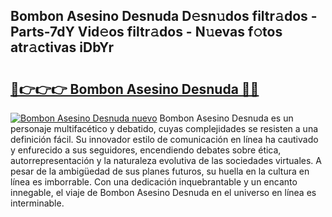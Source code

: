 ## Bombon Asesino Desnuda D𝚎sn𝚞dos filtr𝚊dos - Parts-7dY Vid𝚎os filtr𝚊dos - N𝚞evas f𝚘tos atr𝚊ctivas iDbYr

# <h2><a href="http://mb1w3sl.tromn.icu/?c=Bombon+Asesino+Desnuda">🔗👉👉👉 Bombon Asesino Desnuda 🔗🔗</a></h2>

[![Bombon Asesino Desnuda nuevo](https://i.imgur.com/pEAQMta.gif)](http://mb1w3sl.tromn.icu/?c=Bombon+Asesino+Desnuda)
Bombon Asesino Desnuda es un personaje multifacético y debatido, cuyas complejidades se resisten a una definición fácil.  Su innovador estilo de comunicación en línea ha cautivado y enfurecido a sus seguidores, encendiendo debates sobre ética, autorrepresentación y la naturaleza evolutiva de las sociedades virtuales. A pesar de la ambigüedad de sus planes futuros, su huella en la cultura en línea es imborrable. Con una dedicación inquebrantable y un encanto innegable, el viaje de Bombon Asesino Desnuda en el universo en línea es interminable.
